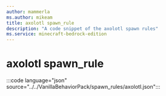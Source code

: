 ```yaml
---
author: mammerla
ms.author: mikeam
title: axolotl spawn_rule
description: "A code snippet of the axolotl spawn rules"
ms.service: minecraft-bedrock-edition
---
```


# axolotl spawn_rule

:::code language="json" source="../../VanillaBehaviorPack/spawn_rules/axolotl.json":::
